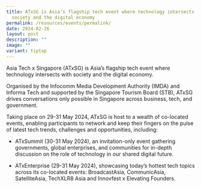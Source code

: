 ```yaml
---
title: ATxSG is Asia’s flagship tech event where technology intersects with
  society and the digital economy
permalink: /resources/events/permalink/
date: 2024-02-26
layout: post
description: ""
image: ""
variant: tiptap
---
```

<p>Asia Tech x Singapore (ATxSG) is Asia’s flagship tech event where technology
intersects with society and the digital economy.</p>
<p>Organised by the Infocomm Media Development Authority (IMDA) and Informa
Tech and supported by the Singapore Tourism Board (STB), ATxSG drives conversations
only possible in Singapore across business, tech, and government.</p>
<p>Taking place on 29-31 May 2024, ATxSG is host to a wealth of co-located
events, enabling participants to network and keep their fingers on the
pulse of latest tech trends, challenges and opportunities, including:</p>
<ul data-tight="true" class="tight">
<li>
<p>ATxSummit (30-31 May 2024), an invitation-only event&nbsp;gathering governments,
global enterprises, and communities for in-depth discussion on the role
of technology in our shared digital future.
<br>
</p>
</li>
<li>
<p>ATxEnterprise (29-31 May 2024), showcasing today’s hottest tech topics
across its co-located events:&nbsp;BroadcastAsia, CommunicAsia, SatelliteAsia,
TechXLR8 Asia and Innovfest x Elevating Founders.</p>
</li>
</ul>
<p></p>